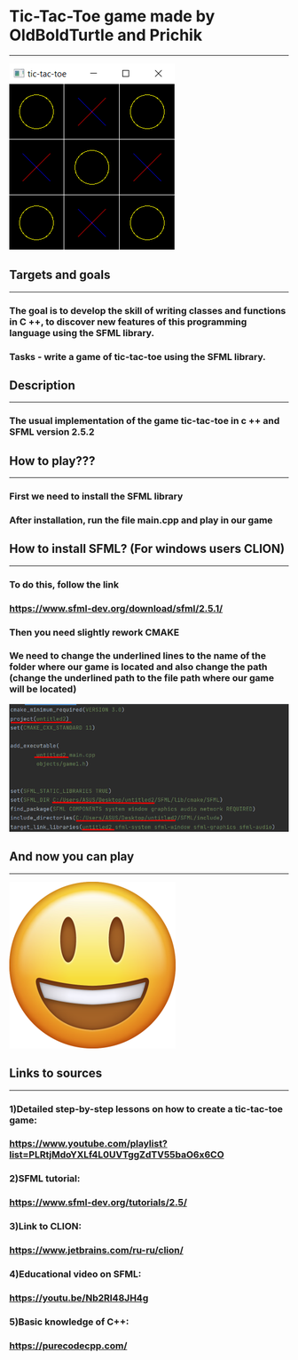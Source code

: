 # Tic-Tac-Toe game made by OldBoldTurtle and Prichik
___
![Screenshot](pic/playview.png)
## Targets and goals
___
### The goal is to develop the skill of writing classes and functions in C ++, to discover new features of this programming language using the SFML library.
### Tasks - write a game of tic-tac-toe using the SFML library.

## Description
___
### The usual implementation of the game tic-tac-toe in c ++ and SFML version 2.5.2
## How to play???
___
### First we need to install the SFML library
### After installation, run the file main.cpp and play in our game

## How to install SFML? (For windows users CLION)
___
### To do this, follow the link
### https://www.sfml-dev.org/download/sfml/2.5.1/
### Then you need slightly rework CMAKE
### We need to change the underlined lines to the name of the folder where our game is located and also change the path (change the underlined path to the file path where our game will be located)
![Screenshot](pic/1123.png)
## And now you can play
___
![Screenshot](pic/pngwing.com.png)

## Links to sources
___
### 1)Detailed step-by-step lessons on how to create a tic-tac-toe game:
### https://www.youtube.com/playlist?list=PLRtjMdoYXLf4L0UVTggZdTV55baO6x6CO
### 2)SFML tutorial:
### https://www.sfml-dev.org/tutorials/2.5/
### 3)Link to CLION:
### https://www.jetbrains.com/ru-ru/clion/
### 4)Educational video on SFML:
### https://youtu.be/Nb2RI48JH4g
### 5)Basic knowledge of C++:
### https://purecodecpp.com/

